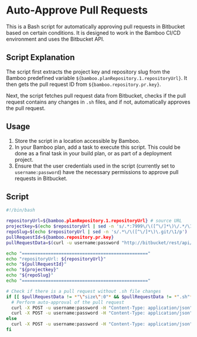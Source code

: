 # Auto-Approve Pull Requests

This is a Bash script for automatically approving pull requests in Bitbucket based on certain conditions. It is designed to work in the Bamboo CI/CD environment and uses the Bitbucket API.

## Script Explanation

The script first extracts the project key and repository slug from the Bamboo predefined variable `${bamboo.planRepository.1.repositoryUrl}`. It then gets the pull request ID from `${bamboo.repository.pr.key}`.

Next, the script fetches pull request data from Bitbucket, checks if the pull request contains any changes in `.sh` files, and if not, automatically approves the pull request.

## Usage

1. Store the script in a location accessible by Bamboo.
2. In your Bamboo plan, add a task to execute this script. This could be done as a final task in your build plan, or as part of a deployment project.
3. Ensure that the user credentials used in the script (currently set to `username:password`) have the necessary permissions to approve pull requests in Bitbucket.

## Script

```bash
#!/bin/bash

repositoryUrl=${bamboo.planRepository.1.repositoryUrl} # source URL
projectkey=$(echo $repositoryUrl | sed -n 's/.*:7999\/\([^\/]*\)\/.*/\1/p') 
repoSlug=$(echo $repositoryUrl | sed -n 's/.*\/\([^\/]*\)\.git/\1/p')
pullRequestId=${bamboo.repository.pr.key}
pullRequestData=$(curl -u username:password "http://bitbucket/rest/api/1.0/projects/${projectkey}/repos/${repoSlug}/pull-requests/${pullRequestId}")

echo "================================================"
echo "repositoryUrl: ${repositoryUrl}"
echo "${pullRequestId}"
echo "${projectkey}"
echo "${repoSlug}"
echo "================================================"

# Check if there is a pull request without .sh file changes
if [[ $pullRequestData != *"\"size\":0"* && $pullRequestData != *".sh"* ]]; then
  # Perform auto-approval of the pull request
  curl -X POST -u username:password -H "Content-Type: application/json" -d '{"status": "APPROVED"}' "http://bitbucket/rest/api/1.0/projects/${projectkey}/repos/${repoSlug}/pull-requests/${pullRequestId}/approve"
  curl -X POST -u username:password -H "Content-Type: application/json" -d '{"text": "Auto-approve"}' "http://bitbucket/rest/api/1.0/projects/${projectkey}/repos/${repoSlug}/pull-requests/${pullRequestId}/comments"
else 
  curl -X POST -u username:password -H "Content-Type: application/json" -d '{"text": "Cannot auto-approve - .sh file was changed"}' "http://bitbucket/rest/api/1.0/projects/${projectkey}/repos/${repoSlug}/pull-requests/${pullRequestId}/comments"
fi

